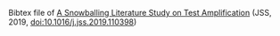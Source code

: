 Bibtex file of [A Snowballing Literature Study on Test Amplification](https://hal.inria.fr/hal-02290742/file/1705.10692.pdf) (JSS, 2019, [doi:10.1016/j.jss.2019.110398](https://doi.org/10.1016/j.jss.2019.110398))
